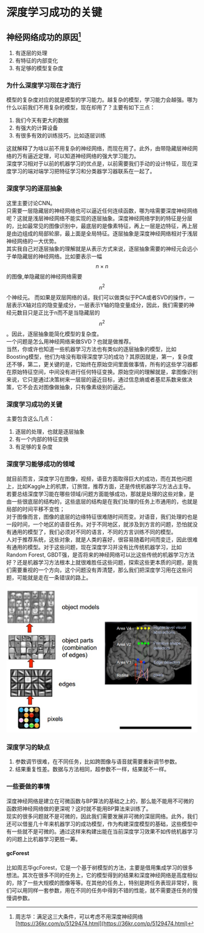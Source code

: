 # 深度学习成功的关键

## 神经网络成功的原因[^1]

1. 有逐层的处理 
2. 有特征的内部变化  
3. 有足够的模型复杂度   

### 为什么深度学习现在才流行

模型的复杂度对应的就是模型的学习能力。越复杂的模型，学习能力会越强。哪为什么以前我们不用复杂的模型，现在却用了？主要有如下三点：  
1. 我们今天有更大的数据  
2. 有强大的计算设备  
3. 有很多有效的训练技巧，比如逐层训练

这就解释了为啥以前不用复杂的神经网络，而现在用了。此外，由带隐藏层神经网络的万有逼近定理，可以知道神经网络的强大学习能力。  
 深度学习相对于以前的机器学习的优点是，以前需要我们手动的设计特征，现在深度学习的端对端学习把特征学习和分类器学习器联系在一起了。

### 深度学习的逐层抽象

这里主要讨论CNN。  
只需要一层隐藏层的神经网络也可以逼近任何连续函数，哪为啥需要深度神经网络呢？这就是浅层神经网络不能实现的逐层抽象。深度神经网络学到的特征是分层的，比如最常见的图像识别中，最底层的是像素特征，再上一层是边特征，再上层是由边组成的局部轮廓，最上面是全局特征。逐层抽象是深度神经网络相对于浅层神经网络的一大优势。  
其实我自己对逐层抽象的理解就是从表示方式来说，逐层抽象需要的神经元会远小于单隐藏层的神经网络。比如要表示一幅$$n\times n$$的图像,单隐藏层的神经网络需要$$n^2$$个神经元。  而如果是双层网络的话，我们可以做类似于PCA或者SVD的操作，一层表示X轴对应的隐变量成分，一层表示Y轴的隐变量成分，因此，我们需要的神经元数目只是正比于n而不是当隐藏层的$$n^2$$。因此，逐层抽象能简化模型的复杂度。  
一个问题是怎么用神经网络来做SVD？也就是做推荐。  
当然，你或许也知道一些机器学习方法也有类似的逐层抽象的模型，比如Boosting模型，他们为啥没有取得深度学习的成功？其原因就是，第一，复杂度还不够，第二，更关键的是，它始终在原始空间里面做事情，所有的这些学习器都在原始特征空间，中间没有进行任何特征变换。原始空间的理解就是，拿图像识别来说，它只是通过决策树来一层层的逼近目标，通过信息熵或者基尼系数来做决策，它不会去对图像做抽象，只有像素级别的逼近。

### 深度学习成功的关键

主要包含这么几点：  
1. 逐层的处理，也就是逐层抽象  
2. 有一个内部的特征变换  
3. 有足够的复杂度

### 深度学习能够成功的领域

就目前而言，深度学习在图像，视频，语音方面取得巨大的成功，而在其他问题上，比如Kaggle上的机票，订旅馆，推荐方面，还是传统机器学习方法占主导。若要总结深度学习能在哪些领域/问题方面能够成功，那就是处理的这些对象，是由一些很底层的结构的，这些底层的结构是在我们处理的任务上市通用的，也就是局部的时间平移不变性；  
对于图像而言，图像的底层的边缘特征很难随时间而变。对语音，我们处理的也是一段时间，一个地区的语音任务。对于不同地区，就涉及到方言的问题，恐怕就没有通用的模型了，我们必须对不同的语言，不同的方言训练不同的模型。  
人对于推荐系统，这些对象，就是人类的喜好，很容易随着时间而变迁，因此很难有通用的模型。对于这些问题，现在深度学习并没有比传统机器学习，比如Random Forest, GBDT强，是否将来的神经网络可以比这些传统的机器学习方法好？还是机器学习方法根本上就很难胜任这些问题，探索这些更本质的问题，是我们需要重视的一个方向，这个问题没有弄清楚，那么我们把深度学习用在这些问题，可能就是走在一条错误的路上。

![](/assets/DL_abstract_featuer.png)

### 深度学习的缺点

1. 参数调节很难，在不同任务，比如跨图像与语音就需要重新调节参数。    
2. 结果重复性差。数据与方法相同，超参数不一样，结果就不一样。  

### 一些要做的事情

深度神经网络是建立在可微函数与BP算法的基础之上的，那么能不能用不可微的函数把神经网络做的更深呢？这时就不能用BP算法来训练了。  
现实的很多问题就不是可微的，因此我们需要发展非可微的深层网络。此外，我们还可以借鉴几十年来机器学习的成功模型，作为构建深度模型的基础，这些模型中有一些就不是可微的。通过这样来构建出能在当前深度学习效果不如传统机器学习的问题上比机器学习更胜一筹。

#### gcForest

比如周志华gcForest，它是一个基于树模型的方法，主要是借用集成学习的很多想法。其次在很多不同的任务上，它的模型得到的结果和深度神经网络是高度相似的，除了一些大规模的图像等等。在其他的任务上，特别是跨任务表现非常好，我们可以用同样一套参数，用在不同的任务中得到不错的性能，就不需要逐任务的慢慢调参数。



[^1]:  周志华：满足这三大条件，可以考虑不用深度神经网络 [https://36kr.com/p/5129474.html](https://36kr.com/p/5129474.html)

